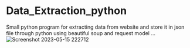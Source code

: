 # Data_Extraction_python
Small python program for extracting data from website and store it in json file through python using beautiful soup and request model ...
![Screenshot 2023-05-15 222712](https://github.com/Vivek16-ops/Data_Extraction_python/assets/78420856/d522d798-6abe-4c86-88b1-0f1763831ce5)
